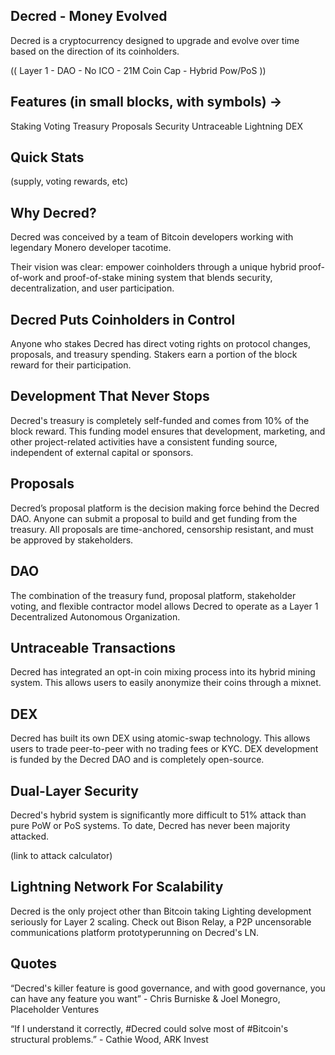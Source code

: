 ## Decred - Money Evolved
 
Decred is a cryptocurrency designed to upgrade and evolve over time based on the direction of its coinholders.
 
(( Layer 1 - DAO - No ICO - 21M Coin Cap - Hybrid Pow/PoS ))
 
 ## Features (in small blocks, with symbols) ->
 
Staking Voting Treasury Proposals
Security Untraceable Lightning DEX
 
## Quick Stats 

(supply, voting rewards, etc)
 
## Why Decred?
 
Decred was conceived by a team of Bitcoin developers working with legendary Monero developer tacotime. 

Their vision was clear: empower coinholders through a unique hybrid proof-of-work and proof-of-stake mining system that blends security, decentralization, and user participation.
 
## Decred Puts Coinholders in Control
 
Anyone who stakes Decred has direct voting rights on protocol changes, proposals, and treasury spending. Stakers earn a portion of the block reward for their participation. 
 
##  Development That Never Stops
 
Decred's treasury is completely self-funded and comes from 10% of the block reward. This funding model ensures that development, marketing, and other project-related activities have a consistent funding source, independent of external capital or sponsors.

## Proposals 
 
Decred’s proposal platform is the decision making force behind the Decred DAO. Anyone can submit a proposal to build and get funding from the treasury. All proposals are time-anchored, censorship resistant, and must be approved by stakeholders.

## DAO

The combination of the treasury fund, proposal platform, stakeholder voting, and flexible contractor model allows Decred to operate as a Layer 1 Decentralized Autonomous Organization.
 
## Untraceable Transactions
 
Decred has integrated an opt-in coin mixing process into its hybrid mining system. This allows users to easily anonymize their coins through a mixnet. 
 
 ## DEX
 
Decred has built its own DEX using atomic-swap technology. This allows users to trade peer-to-peer with no trading fees or KYC. DEX development is funded by the Decred DAO and is completely open-source.
 
## Dual-Layer Security
 
Decred's hybrid system is significantly more difficult to 51% attack than pure PoW or PoS systems. To date, Decred has never been majority attacked.
 
(link to attack calculator) 
 
## Lightning Network For Scalability
 
Decred is the only project other than Bitcoin taking Lighting development seriously for Layer 2 scaling. Check out Bison Relay, a P2P uncensorable communications platform prototyperunning on Decred's LN.

## Quotes

“Decred's killer feature is good governance, and with good governance, you can have any feature you want” - Chris Burniske & Joel Monegro, Placeholder Ventures
 
“If I understand it correctly, #Decred could solve most of #Bitcoin's structural problems.” - Cathie Wood, ARK Invest
